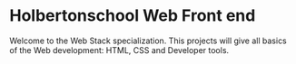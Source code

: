 # Holbertonschool Web Front end
Welcome to the Web Stack specialization. This projects will give all basics of the Web development: HTML, CSS and Developer tools.
